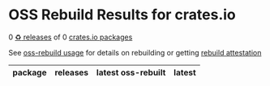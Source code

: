 OSS Rebuild Results for crates.io
========

0 [:recycle: releases](https://github.com/jvm-repo-rebuild/reproducible-central/blob/master/doc/stabilize.md) of        0 [crates.io packages](https://crates.io/crates/..)

See [oss-rebuild usage](https://github.com/google/oss-rebuild#usage) for details on rebuilding or getting [rebuild attestation](https://github.com/google/oss-rebuild/blob/main/docs/builds/Rebuild@v0.1.md)

| package | releases | latest oss-rebuilt | latest |
| ------- | -------- | ------------------ | ------ |

